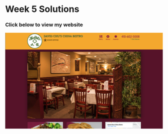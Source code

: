 # Week 5 Solutions

### Click below to view my website

<p align="center"> 
  <kbd>
  	<a href="https://priyanshsaxena24.github.io/Coursera-HTML-CSS-and-Javascript-for-Web-Developers/Week%205/index.html" target="_blank">
		<img src="img.png"></img>
	</a>
  </kbd>
</p>
